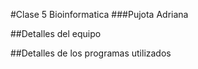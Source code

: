 #Clase 5
 Bioinformatica
 ###Pujota Adriana
 
 ##Detalles del equipo
 
 ##Detalles de los programas utilizados
